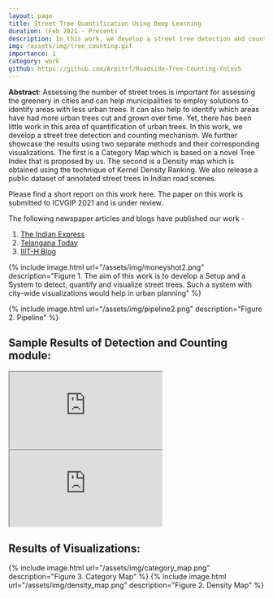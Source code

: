 ```yaml
---
layout: page
title: Street Tree Quantification Using Deep Learning
duration: (Feb 2021 - Present)
description: In this work, we develop a street tree detection and counting mechanism. We further showcase the results using two separate methods and their corresponding visualizations
img: /assets/img/tree_counting.gif
importance: 1
category: work
github: https://github.com/Arpitrf/Roadside-Tree-Counting-Yolov5
---
```


**Abstract**: Assessing the number of street trees is important for assessing the greenery in cities and can help municipalities to employ solutions to identify areas with less urban trees. It can also help to identify which areas have had more urban trees cut and grown over time. Yet, there has been little work in this area of quantification of urban trees. In this work, we develop a street tree detection and counting mechanism. We further showcase the results using two separate methods and their corresponding visualizations. The first is a Category Map which is based on a novel Tree Index that is proposed by us. The second is a  Density map which is obtained using the technique of Kernel Density Ranking. We also release a public dataset of annotated street trees in Indian road scenes. 

Please find a short report on this work here. The paper on this work is submitted to ICVGIP 2021 and is under review.

The following newspaper articles and blogs have published our work - 
1. [The Indian Express](https://indianexpress.com/article/cities/hyderabad/iit-hyderabad-research-on-counting-trees-generating-density-map-7392740/)
2. [Telangana Today](https://telanganatoday.com/iiit-hyderabad-researchers-build-tool-to-count-roadside-trees)
3. [IIIT-H Blog](https://blogs.iiit.ac.in/tree-counting/)

{% include image.html url="/assets/img/moneyshot2.png" description="Figure 1. The aim of this work is to develop a Setup and a System to detect, quantify and visualize street trees. Such a system with city-wide visualizations would help in urban planning" %}

{% include image.html url="/assets/img/pipeline2.png" description="Figure 2. Pipeline" %}

## Sample Results of Detection and Counting module:
<iframe src="https://www.youtube.com/embed/CvIZLw1CcDM" title="surat"></iframe>
<iframe src="https://www.youtube.com/embed/8bm1WXBILBI" title="hyderabad"></iframe>

## Results of Visualizations:

{% include image.html url="/assets/img/category_map.png" description="Figure 3. Category Map" %}
{% include image.html url="/assets/img/density_map.png" description="Figure 2. Density Map" %}